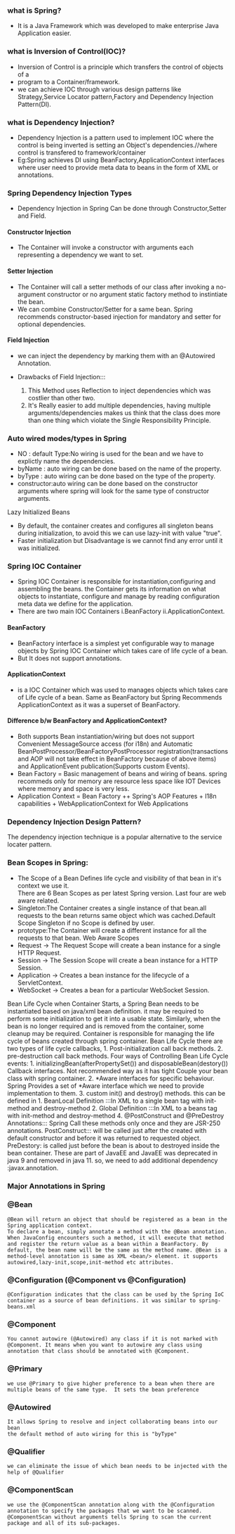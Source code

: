 ### what is Spring?
- It is a Java Framework which was developed to make enterprise Java Application easier.

### what is Inversion of Control(IOC)?
- Inversion of Control is a principle which transfers the control of objects of a 
- program to a Container/framework.
- we can achieve IOC through various design patterns like Strategy,Service Locator pattern,Factory and Dependency Injection Pattern(DI).
	
### what is Dependency Injection?
- Dependency Injection is a pattern used to implement IOC where the control is being inverted is setting an Object's dependencies.//where control is transfered to framework/container
- Eg:Spring achieves DI using BeanFactory,ApplicationContext interfaces where user need to provide meta data to beans in the form of XML or annotations.

### Spring Dependency Injection Types
- Dependency Injection in Spring Can be done through Constructor,Setter and Field.

#### Constructor Injection
- The Container will invoke a constructor with arguments each representing a dependency we want to set.

#### Setter Injection
- The Container will call a setter methods of our class after invoking a no-argument
constructor or no argument static factory method to instintiate the bean.
- We can combine Constructor/Setter for a same bean. Spring recommends constructor-based injection for mandatory and setter for optional dependencies. 
	
#### Field Injection
- we can inject the dependency by marking them with an @Autowired Annotation.

- Drawbacks of Field Injection:::
	1. This Method uses Reflection to inject dependencies which was costlier than other two.
	2. It's Really easier to add multiple dependencies, having multiple arguments/dependencies makes us think that the class does more than one thing which violate the Single Responsibility Principle. 
	
### Auto wired modes/types in Spring
- NO         : default Type:No wiring is used for the bean and we have to explictly name the dependencies.
- byName     : auto wiring can be done based on the name of the property.
- byType     : auto wiring can be done based on the type of the property.
- constructor:auto wiring can be done based on the constructor arguments where spring will look for the same type of constructor arguments.
	
Lazy Initialized Beans
- By default, the container creates and configures all singleton beans during initialization, to avoid this we can use lazy-init with value "true".
- Faster initialization but Disadvantage is we cannot find any error until it was initialized.
		
### Spring IOC Container
- Spring IOC Container is responsible for instantiation,configuring and assembling the beans. the Container gets its information on what objects to instantiate, configure and manage by reading configuration meta data we define for the application.
- There are two main IOC Containers i.BeanFactory ii.ApplicationContext.
#### BeanFactory
- BeanFactory interface is a simplest yet configurable way to manage objects by Spring IOC Container which takes care of life cycle of a bean.
- But It does not support annotations.
#### ApplicationContext
- is a IOC Container which was used to manages objects which takes care of Life cycle of a bean.
Same as BeanFactory but Spring Recommends ApplicationContext as it was a superset of BeanFactory.

#### Difference b/w BeanFactory and ApplicationContext?
- Both supports Bean instantiation/wiring but does not support Convenient MessageSource access (for i18n) and Automatic BeanPostProcessor/BeanFactoryPostProcessor  registration(transactions and AOP will not take effect in BeanFactory because of above items) and ApplicationEvent publication(Supports custom Events).
- Bean Factory = Basic management of beans and wiring of beans. spring recommeds only for memory are resource less space like IOT Devices where memory and space is very less.
- Application Context = Bean Factory ++ Spring's AOP Features + I18n capabilities + WebApplicationContext for Web Applications

### Dependency Injection Design Pattern?
The dependency injection technique is a popular alternative to the service locater pattern. 

### Bean Scopes in Spring:
- The Scope of a Bean Defines life cycle and visibility of that bean in it's context we use it.   
	There are 6 Bean Scopes as per latest Spring version. Last four are web aware related. 
- Singleton:The Container creates a single instance of that bean.all requests to the bean returns same object which was cached.Default Scope Singleton if no Scope is defined by user.
- prototype:The Container will create a different instance for all the requests to that bean.
Web Aware Scopes
- Request -> The Request Scope will create a bean instance for a single HTTP Request.
- Session -> The Session Scope will create a bean instance for a HTTP Session.
- Application -> Creates a bean instance for the lifecycle of a ServletContext.
- WebSocket -> Creates a bean for a particular WebSocket Session.

Bean Life Cycle
	when Container Starts, a Spring Bean needs to be instantiated based on java/xml bean definition. it may be required to perform some initialization to get it into a usable state. Similarly, when the bean is no longer required and is removed from the container, some cleanup may be required.
	Container is responsible for managing the life cycle of beans created through spring container.
Bean Life Cycle
	there are two types of life cycle callbacks,
		1. Post-initialization call back methods.
		2. pre-destruction call back methods.
Four ways of Controlling Bean Life Cycle events:
	1.	initializingBean(afterPropertySet()) and disposableBean(destory()) Callback interfaces.
			Not recommended way as it has tight Couple your bean class with spring container.
	2. *Aware interfaces for specific behaviour.
			Spring Provides a set of *Aware interface which we need to provide implementation to them.
	3. custom init() and destroy() methods.
			this can be defined in 
			1. BeanLocal Definition :::In XML to a single bean tag with init-method and destroy-method 
			2. Global Definition :::In XML to a beans tag with init-method and destroy-method
	4. @PostConstruct and @PreDestroy Annotations:::
		Spring Call these methods only once and they are JSR-250 annotations.
		PostConstruct::: will be called just after the created with default constructor and before it was returned to requested object.
		PreDestory: is called just before the bean is about to destroyed inside the bean container.
			These are part of JavaEE and JavaEE was deprecated in java 9 and removed in java 11. so, we need to add additional dependency :javax.annotation.

### Major Annotations in Spring

### @Bean
	@Bean will return an object that should be registered as a bean in the Spring application context.
	To declare a bean, simply annotate a method with the @Bean annotation. When JavaConfig encounters such a method, it will execute that method and register the return value as a bean within a BeanFactory. By default, the bean name will be the same as the method name. @Bean is a method-level annotation is same as XML <bean/> element. it supports autowired,lazy-init,scope,init-method etc attributes.
### @Configuration (@Component vs @Configuration)
	@Configuration indicates that the class can be used by the Spring IoC container as a source of bean definitions. it was similar to spring-beans.xml
### @Component
	You cannot autowire (@Autowired) any class if it is not marked with @Component. It means when you want to autowire any class using annotation that class should be annotated with @Component.
### @Primary
	we use @Primary to give higher preference to a bean when there are multiple beans of the same type.  It sets the bean preference 
### @Autowired
	It allows Spring to resolve and inject collaborating beans into our bean
	the default method of auto wiring for this is "byType"
### @Qualifier
	we can eliminate the issue of which bean needs to be injected with the help of @Qualifier
### @ComponentScan
	we use the @ComponentScan annotation along with the @Configuration annotation to specify the packages that we want to be scanned. @ComponentScan without arguments tells Spring to scan the current package and all of its sub-packages.
